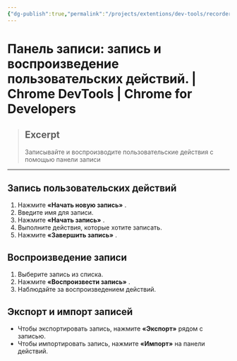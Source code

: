 ```yaml
---
{"dg-publish":true,"permalink":"/projects/extentions/dev-tools/recorder-panel/"}
---
```



# Панель записи: запись и воспроизведение пользовательских действий.  |  Chrome DevTools  |  Chrome for Developers

> ## Excerpt
> Записывайте и воспроизводите пользовательские действия с помощью панели записи

---

## Запись пользовательских действий

1.  Нажмите **«Начать новую запись»** .
2.  Введите имя для записи.
3.  Нажмите **«Начать запись»** .
4.  Выполните действия, которые хотите записать.
5.  Нажмите **«Завершить запись»** .

## Воспроизведение записи

1.  Выберите запись из списка.
2.  Нажмите **«Воспроизвести запись»** .
3.  Наблюдайте за воспроизведением действий.

## Экспорт и импорт записей

- Чтобы экспортировать запись, нажмите **«Экспорт»** рядом с записью.
- Чтобы импортировать запись, нажмите **«Импорт»** на панели действий. 